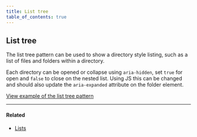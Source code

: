 ```yaml
---
title: List tree
table_of_contents: true
---
```


## List tree

The list tree pattern can be used to show a directory style listing, such as a list of files and folders within a directory.

Each directory can be opened or collapse using `aria-hidden`, set `true` for open and `false` to close on the nested list. Using JS this can be changed and should also update the `aria-expanded` attribute on the folder element.

<a href="https://vanilla-framework.github.io/vanilla-framework/examples/patterns/list-tree/"
    class="js-example">
    View example of the list tree pattern
</a>

<hr />

#### Related

* [Lists](/en/patterns/lists)

